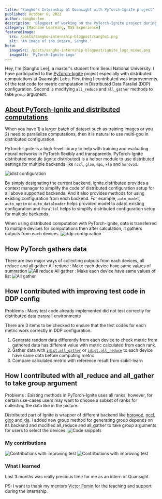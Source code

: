 ```yaml
---
title: "Sangho's Internship at Quansight with PyTorch-Ignite project"
published: October 6, 2022
author: sangho-lee
description: 'Blogpost of working on the PyTorch-Ignite project during internship at Quansight'
category: [Machine Learning, OSS Experience]
featuredImage:
  src: /posts/sangho-internship-blogpost/sangho1.png
  alt: 'An image of the intern, Sangho.'
hero:
  imageSrc: /posts/sangho-internship-blogpost/ignite_logo_mixed.png
  imageAlt: 'PyTorch-Ignite Logo'
---
```


Hey, I'm [Sangho Lee], a master's student from Seoul National University.
I have participated to the [PyTorch-Ignite](https://pytorch-ignite.ai/) project especially with distributed computations at Quansight Labs.
First thing I contributed was improvements of the test code for metric computation in Distributed Data Parallel (DDP) configuration.
Second is modifying `all_reduce` and `all_gather` methods to take `group` argument.

## [About PyTorch-Ignite and distributed computations](https://pytorch-ignite.ai/tutorials/advanced/01-collective-communication/)

When you have 1) a larger batch of dataset such as training images or you 2) need to parallelize computations, then it is natural to use multi-gpu in distributed configuration.

PyTorch-Ignite is a high-level library to help with training and evaluating neural networks in PyTorch flexibly and transparently.
PyTorch-Ignite distributed module (ignite.distributed) is a helper module to use distributed settings for multiple backends like `nccl`, `gloo`, `mpi`, `xla` and `horovod`.

![idist configuration](/posts/sangho-blog-post/ddp0.png)

By simply designating the current backend, ignite.distributed provides a context manager to simplify the code of distributed configuration setup for all above supported backends. And it also provides methods for using existing configuration from each backend.
For example, `auto_model`, `auto_optim` or `auto_dataloader` helps provided model to adapt existing configuration and `Parallel` helps 
to simplify distributed configuration setup for multiple backends.

When using distributed computation with PyTorch-Ignite, data is transferred to multiple devices for computations then after calculation, it gathers outputs from each devices.
![ddp configuration](/posts/sangho-blog-post/ddp1.png)

## How PyTorch gathers data

There are two major ways of collecting outputs from each devices, all reduce and all gather
All reduce : Make each device have same values of summation
![All reduce](/posts/sangho-blog-post/allreduce.png)
All gather : Make each device have same values of list
![All gather](/posts/sangho-blog-post/allgather.png)


## How I contributed with improving test code in DDP config

Problems : Many test code already implemented did not test correctly for distributed data pararall environments

There are 3 items to be checked to ensure that the test codes for each metric work correctly in DDP configuration.
1) Generate random data differently from each device to check metric from gathered data has different value with metric calculated from each rank.
2) Gather data with [`idist.all_gather`](https://pytorch-ignite.ai/tutorials/advanced/01-collective-communication/#all-gather) or [`idist.all_reduce`](https://pytorch-ignite.ai/tutorials/advanced/01-collective-communication/#all-reduce) to each device have same data before computing metric
3) Compare calculated metric with reference result from scikit-learn




## How I contributed with all_reduce and all_gather to take group argument

Problems : Existing methods in PyTorch-Ignite uses all ranks, however, for certain use-cases users may want to choose a subset of ranks for collecting the data like in the picture.

Distributed part of Ignite is wrapper of different backend like [horovod](https://horovod.ai/), [nccl](https://developer.nvidia.com/nccl), [gloo](https://github.com/facebookincubator/gloo) and [xla](https://github.com/pytorch/xla).
I added new group method for generating group depends on its backend and modified all_reduce and all_gather to take group arguments for users to select the devices.
![Code snippets](/posts/sangho-blog-post/code1.png)


### My contributions

![Contributions with improving test](/posts/sangho-blog-post/cont1.png)
![Contributions with improving test](/posts/sangho-blog-post/cont2.png)

### What I learned

Last 3 months was really precious time for me as an intern of Quansight.

PS: I want to thank my mentors [Victor Fomin](https://github.com/vfdev-5) for the teaching and support during the internship.